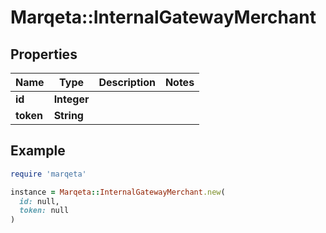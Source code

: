 # Marqeta::InternalGatewayMerchant

## Properties

| Name | Type | Description | Notes |
| ---- | ---- | ----------- | ----- |
| **id** | **Integer** |  |  |
| **token** | **String** |  |  |

## Example

```ruby
require 'marqeta'

instance = Marqeta::InternalGatewayMerchant.new(
  id: null,
  token: null
)
```


